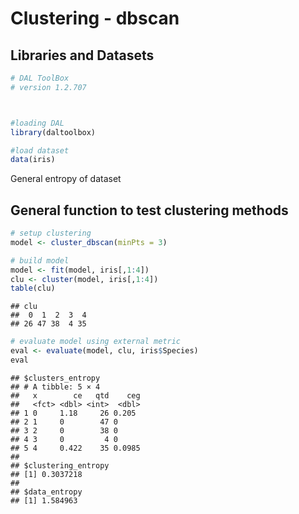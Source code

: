 # Clustering - dbscan
## Libraries and Datasets


``` r
# DAL ToolBox
# version 1.2.707



#loading DAL
library(daltoolbox) 
```


``` r
#load dataset
data(iris)
```

General entropy of dataset

## General function to test clustering methods


``` r
# setup clustering
model <- cluster_dbscan(minPts = 3)
```


``` r
# build model
model <- fit(model, iris[,1:4])
clu <- cluster(model, iris[,1:4])
table(clu)
```

```
## clu
##  0  1  2  3  4 
## 26 47 38  4 35
```


``` r
# evaluate model using external metric
eval <- evaluate(model, clu, iris$Species)
eval
```

```
## $clusters_entropy
## # A tibble: 5 × 4
##   x        ce   qtd    ceg
##   <fct> <dbl> <int>  <dbl>
## 1 0     1.18     26 0.205 
## 2 1     0        47 0     
## 3 2     0        38 0     
## 4 3     0         4 0     
## 5 4     0.422    35 0.0985
## 
## $clustering_entropy
## [1] 0.3037218
## 
## $data_entropy
## [1] 1.584963
```

